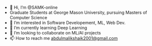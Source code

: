 - 👋 Hi, I’m @SAMK-online
- Graduate Students at George Mason University, pursuing Masters of Computer Science
- 👀 I’m interested in Software Developement, ML, Web Dev.
- 🌱 I’m currently learning Deep Learning
- 💞️ I’m looking to collaborate on ML/AI projects
- 📫 How to reach me abdulmalikshaik2001@gmail.com

<!---
SAMK-online/SAMK-online is a ✨ special ✨ repository because its `README.md` (this file) appears on your GitHub profile.
You can click the Preview link to take a look at your changes.
--->
